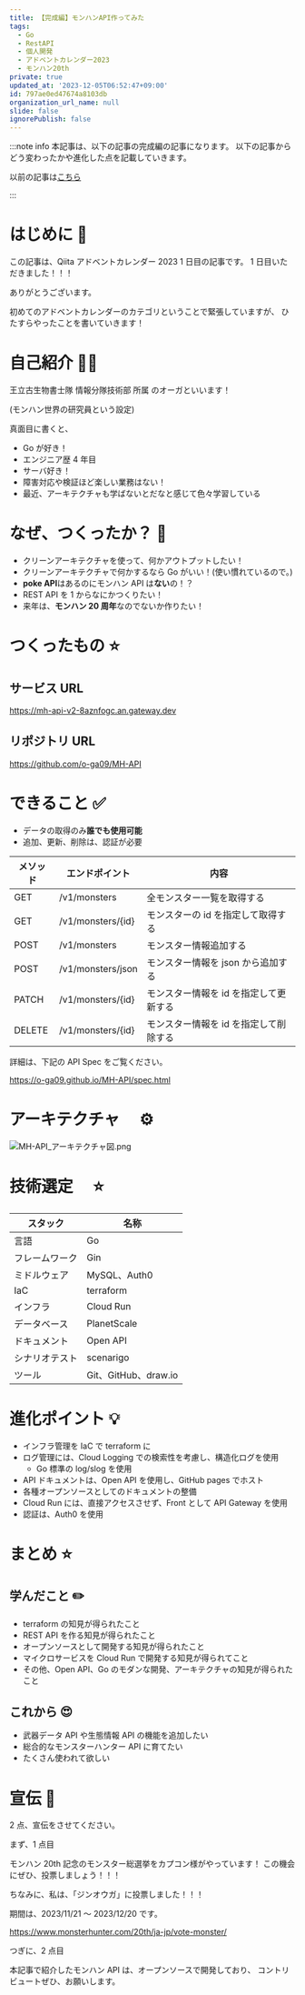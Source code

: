```yaml
---
title: 【完成編】モンハンAPI作ってみた
tags:
  - Go
  - RestAPI
  - 個人開発
  - アドベントカレンダー2023
  - モンハン20th
private: true
updated_at: '2023-12-05T06:52:47+09:00'
id: 797ae0ed47674a8103db
organization_url_name: null
slide: false
ignorePublish: false
---
```


:::note info
本記事は、以下の記事の完成編の記事になります。
以下の記事からどう変わったかや進化した点を記載していきます。

以前の記事は[こちら](https://zenn.dev/o_ga/articles/53d9e7c2ba7466)

:::

# はじめに 🎉

この記事は、Qiita アドベントカレンダー 2023 1 日目の記事です。
1 日目いただきました！！！

ありがとうございます。

初めてのアドベントカレンダーのカテゴリということで緊張していますが、
ひたすらやったことを書いていきます！

# 自己紹介 👨‍💻

王立古生物書士隊 情報分隊技術部 所属 のオーガといいます！

(モンハン世界の研究員という設定)

真面目に書くと、

- Go が好き！
- エンジニア歴 4 年目
- サーバ好き！
- 障害対応や検証ほど楽しい業務はない！
- 最近、アーキテクチャも学ばないとだなと感じて色々学習している

# なぜ、つくったか？ 🤔

- クリーンアーキテクチャを使って、何かアウトプットしたい！
- クリーンアーキテクチャで何かするなら Go がいい！(使い慣れているので。)
- **poke API**はあるのにモンハン API は**ない**の！？
- REST API を 1 からなにかつくりたい！
- 来年は、**モンハン 20 周年**なのでないか作りたい！

# つくったもの ⭐️

## サービス URL

https://mh-api-v2-8aznfogc.an.gateway.dev

## リポジトリ URL

https://github.com/o-ga09/MH-API

# できること ✅

- データの取得のみ**誰でも使用可能**
- 追加、更新、削除は、認証が必要

| メソッド | エンドポイント    | 内容                                   |
| -------- | ----------------- | -------------------------------------- |
| GET      | /v1/monsters      | 全モンスター一覧を取得する             |
| GET      | /v1/monsters/{id} | モンスターの id を指定して取得する     |
| POST     | /v1/monsters      | モンスター情報追加する                 |
| POST     | /v1/monsters/json | モンスター情報を json から追加する     |
| PATCH    | /v1/monsters/{id} | モンスター情報を id を指定して更新する |
| DELETE   | /v1/monsters/{id} | モンスター情報を id を指定して削除する |

詳細は、下記の API Spec をご覧ください。

https://o-ga09.github.io/MH-API/spec.html

# アーキテクチャ　 ⚙️

![MH-API_アーキテクチャ図.png](https://qiita-image-store.s3.ap-northeast-1.amazonaws.com/0/1312905/ef3a8768-8844-c511-3a78-3b0b78d5da0a.png)

# 技術選定　 ⭐️

| スタック       | 名称                 |
| -------------- | -------------------- |
| 言語           | Go                   |
| フレームワーク | Gin                  |
| ミドルウェア   | MySQL、Auth0         |
| IaC            | terraform            |
| インフラ       | Cloud Run            |
| データベース   | PlanetScale          |
| ドキュメント   | Open API             |
| シナリオテスト | scenarigo            |
| ツール         | Git、GitHub、draw.io |

# 進化ポイント 💡

- インフラ管理を IaC で terraform に
- ログ管理には、Cloud Logging での検索性を考慮し、構造化ログを使用
  - Go 標準の log/slog を使用
- API ドキュメントは、Open API を使用し、GitHub pages でホスト
- 各種オープンソースとしてのドキュメントの整備
- Cloud Run には、直接アクセスさせず、Front として API Gateway を使用
- 認証は、Auth0 を使用

# まとめ ⭐️

## 学んだこと ✏️

- terraform の知見が得られたこと
- REST API を作る知見が得られたこと
- オープンソースとして開発する知見が得られたこと
- マイクロサービスを Cloud Run で開発する知見が得られてこと
- その他、Open API、Go のモダンな開発、アーキテクチャの知見が得られたこと

## これから 😍

- 武器データ API や生態情報 API の機能を追加したい
- 総合的なモンスターハンター API に育てたい
- たくさん使われて欲しい

# 宣伝 🎉

2 点、宣伝をさせてください。

まず、1 点目

モンハン 20th 記念のモンスター総選挙をカプコン様がやっています！
この機会にぜひ、投票しましょう！！！

ちなみに、私は、「ジンオウガ」に投票しました！！！

期間は、2023/11/21 〜 2023/12/20 です。

https://www.monsterhunter.com/20th/ja-jp/vote-monster/

つぎに、2 点目

本記事で紹介したモンハン API は、オープンソースで開発しており、
コントリビュートぜひ、お願いします。
